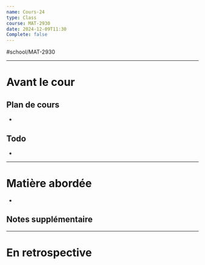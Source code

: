 ```yaml
---
name: Cours-24
type: Class
course: MAT-2930
date: 2024-12-09T11:30
Complete: false
---
```

#school/MAT-2930
***
# Avant le cour
## Plan de cours
- 

## Todo
- 

---
# Matière abordée

- 

## Notes supplémentaire


---
# En retrospective



